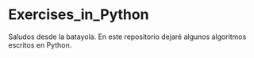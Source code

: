 # Exercises_in_Python

Saludos desde la batayola.
En este repositorio dejaré algunos algoritmos escritos en Python. 


